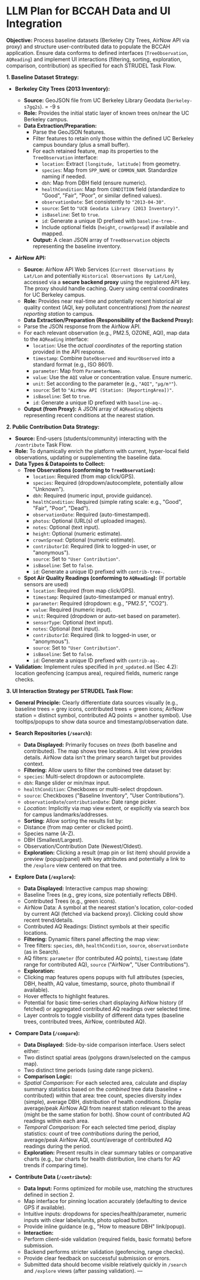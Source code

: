 # LLM Plan for BCCAH Data and UI Integration

**Objective:** Process baseline datasets (Berkeley City Trees, AirNow API via proxy) and structure user-contributed data to populate the BCCAH application. Ensure data conforms to defined interfaces (`TreeObservation`, `AQReading`) and implement UI interactions (filtering, sorting, exploration, comparison, contribution) as specified for each STRUDEL Task Flow.

**1. Baseline Dataset Strategy:**

* **Berkeley City Trees (2013 Inventory):**
  * **Source:** GeoJSON file from UC Berkeley Library Geodata (`berkeley-s7gq2s`). = -9 s
  * **Role:** Provides the initial static layer of known trees on/near the UC Berkeley campus.
  * **Data Extraction/Preparation:**
    * Parse the GeoJSON features.
    * Filter features to retain only those within the defined UC Berkeley campus boundary (plus a small buffer).
    * For each retained feature, map its properties to the `TreeObservation` interface:
      * `location`: Extract `[longitude, latitude]` from geometry.
      * `species`: Map from `SPP_NAME` or `COMMON_NAM`. Standardize naming if needed.
      * `dbh`: Map from DBH field (ensure numeric).
      * `healthCondition`: Map from `CONDITION` field (standardize to "Good", "Fair", "Poor", or similar defined values).
      * `observationDate`: Set consistently to `"2013-04-30"`.
      * `source`: Set to `"UCB Geodata Library (2013 Inventory)"`.
      * `isBaseline`: Set to `true`.
      * `id`: Generate a unique ID prefixed with `baseline-tree-`.
      * Include optional fields (`height`, `crownSpread`) if available and mapped.
    * **Output:** A clean JSON array of `TreeObservation` objects representing the baseline inventory.

*   **AirNow API:**
    *   **Source:** AirNow API Web Services (`Current Observations By Lat/Lon` and potentially `Historical Observations By Lat/Lon`), accessed via a **secure backend proxy** using the registered API key. The proxy should handle caching. Query using central coordinates for UC Berkeley campus.
    *   **Role:** Provides near real-time and potentially recent historical air quality context (AQI, key pollutant concentrations) *from the nearest reporting station* to campus.
    * **Data Extraction/Preparation (Responsibility of the Backend Proxy):**
    * Parse the JSON response from the AirNow API.
    * For each relevant observation (e.g., PM2.5, OZONE, AQI), map data to the `AQReading` interface:
      * `location`: Use the *actual coordinates* of the reporting station provided in the API response.
      * `timestamp`: Combine `DateObserved` and `HourObserved` into a standard format (e.g., ISO 8601).
      * `parameter`: Map from `ParameterName`.
      * `value`: Use the `AQI` value or concentration value. Ensure numeric.
      * `unit`: Set according to the parameter (e.g., `"AQI"`, `"µg/m³"`).
      * `source`: Set to `"AirNow API (Station: [ReportingArea])"`.
      * `isBaseline`: Set to `true`.
      * `id`: Generate a unique ID prefixed with `baseline-aq-`.
    *   **Output (from Proxy):** A JSON array of `AQReading` objects representing recent conditions at the nearest station.

**2. Public Contribution Data Strategy:**

* **Source:** End-users (students/community) interacting with the `/contribute` Task Flow.
* **Role:** To dynamically enrich the platform with current, hyper-local field observations, updating or supplementing the baseline data.
* **Data Types & Datapoints to Collect:**
  * **Tree Observations (conforming to `TreeObservation`):**
    * `location`: Required (from map click/GPS).
    * `species`: Required (dropdown/autocomplete, potentially allow "Unknown").
    * `dbh`: Required (numeric input, provide guidance).
    * `healthCondition`: Required (simple rating scale: e.g., "Good", "Fair", "Poor", "Dead").
    * `observationDate`: Required (auto-timestamped).
    * `photos`: Optional (URL(s) of uploaded images).
    * `notes`: Optional (text input).
    * `height`: Optional (numeric estimate).
    * `crownSpread`: Optional (numeric estimate).
    * `contributorId`: Required (link to logged-in user, or "anonymous").
    * `source`: Set to `"User Contribution"`.
    * `isBaseline`: Set to `false`.
    * `id`: Generate a unique ID prefixed with `contrib-tree-`.
  * **Spot Air Quality Readings (conforming to `AQReading`):** (If portable sensors are used)
    * `location`: Required (from map click/GPS).
    * `timestamp`: Required (auto-timestamped or manual entry).
    * `parameter`: Required (dropdown: e.g., "PM2.5", "CO2").
    * `value`: Required (numeric input).
    * `unit`: Required (dropdown or auto-set based on parameter).
    * `sensorType`: Optional (text input).
    * `notes`: Optional (text input).
    * `contributorId`: Required (link to logged-in user, or "anonymous").
    * `source`: Set to `"User Contribution"`.
    * `isBaseline`: Set to `false`.
    * `id`: Generate a unique ID prefixed with `contrib-aq-`.
* **Validation:** Implement rules specified in `prd_updated.md` (Sec 4.2): location geofencing (campus area), required fields, numeric range checks.

**3. UI Interaction Strategy per STRUDEL Task Flow:**

*   **General Principle:** Clearly differentiate data sources visually (e.g., baseline trees = grey icons, contributed trees = green icons; AirNow station = distinct symbol, contributed AQ points = another symbol). Use tooltips/popups to show data source and timestamp/observation date.

*   **Search Repositories (`/search`):**
    *   **Data Displayed:** Primarily focuses on *trees* (both baseline and contributed). The map shows tree locations. A list view provides details. AirNow data isn't the primary search target but provides context.
    *   **Filtering:** Allow users to filter the combined tree dataset by:
      *   `species`: Multi-select dropdown or autocomplete.
      *   `dbh`: Range slider or min/max input.
      *   `healthCondition`: Checkboxes or multi-select dropdown.
      *   `source`: Checkboxes ("Baseline Inventory", "User Contributions").
      *   `observationDate`/`contributionDate`: Date range picker.
      *   *Location*: Implicitly via map view extent, or explicitly via search box for campus landmarks/addresses.
    *   **Sorting:** Allow sorting the results list by:
      *   Distance (from map center or clicked point).
      *   Species name (A-Z).
      *   DBH (Smallest/Largest).
      *   Observation/Contribution Date (Newest/Oldest).
    *   **Exploration:** Clicking a result (map pin or list item) should provide a preview (popup/panel) with key attributes and potentially a link to the `/explore` view centered on that tree.

*   **Explore Data (`/explore`):**
    *   **Data Displayed:** Interactive campus map showing:
      *   Baseline Trees (e.g., grey icons, size potentially reflects DBH).
      *   Contributed Trees (e.g., green icons).
      *   AirNow Data: A symbol at the nearest station's location, color-coded by current AQI (fetched via backend proxy). Clicking could show recent trend/details.
      *   Contributed AQ Readings: Distinct symbols at their specific locations.
    *   **Filtering:** Dynamic filters panel affecting the map view:
      *   Tree filters: `species`, `dbh`, `healthCondition`, `source`, `observationDate` (as in Search).
      *   AQ filters: `parameter` (for contributed AQ points), `timestamp` (date range for contributed AQ), `source` ("AirNow", "User Contributions").
    *   **Exploration:**
      *   Clicking map features opens popups with full attributes (species, DBH, health, AQ value, timestamp, source, photo thumbnail if available).
      *   Hover effects to highlight features.
      *   Potential for basic time-series chart displaying AirNow history (if fetched) or aggregated contributed AQ readings over selected time.
      *   Layer controls to toggle visibility of different data types (baseline trees, contributed trees, AirNow, contributed AQ).

*   **Compare Data (`/compare`):**
    *   **Data Displayed:** Side-by-side comparison interface. Users select either:
      *   Two distinct spatial areas (polygons drawn/selected on the campus map).
      *   Two distinct time periods (using date range pickers).
    *   **Comparison Logic:**
      *   *Spatial Comparison:* For each selected area, calculate and display summary statistics based on the *combined* tree data (baseline + contributed) within that area: tree count, species diversity index (simple), average DBH, distribution of health conditions. Display average/peak AirNow AQI from nearest station relevant to the areas (might be the same station for both). Show count of contributed AQ readings within each area.
      *   *Temporal Comparison:* For each selected time period, display statistics: count of tree *contributions* during the period, average/peak AirNow AQI, count/average of contributed AQ readings during the period.
    *   **Exploration:** Present results in clear summary tables or comparative charts (e.g., bar charts for health distribution, line charts for AQ trends if comparing time).

*   **Contribute Data (`/contribute`):**
    *   **Data Input:** Forms optimized for mobile use, matching the structures defined in section 2.
      *   Map interface for pinning location accurately (defaulting to device GPS if available).
      *   Intuitive inputs: dropdowns for species/health/parameter, numeric inputs with clear labels/units, photo upload button.
      *   Provide inline guidance (e.g., "How to measure DBH" link/popup).
    *   **Interaction:**
      *   Perform client-side validation (required fields, basic formats) before submission.
      *   Backend performs stricter validation (geofencing, range checks).
      *   Provide clear feedback on successful submission or errors.
      *   Submitted data should become visible relatively quickly in `/search` and `/explore` views (after passing validation).
—

